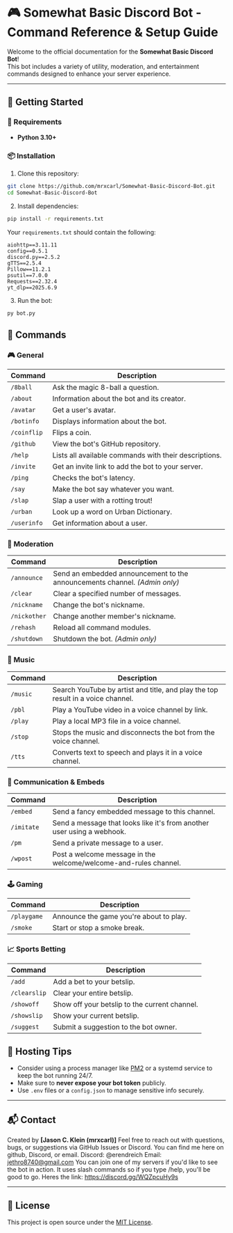 # 🎮 Somewhat Basic Discord Bot - Command Reference & Setup Guide

Welcome to the official documentation for the **Somewhat Basic Discord Bot**!  
This bot includes a variety of utility, moderation, and entertainment commands designed to enhance your server experience.

---

## 🚀 Getting Started

### 🔧 Requirements

- **Python 3.10+**

### 📦 Installation

1. Clone this repository:

```bash
git clone https://github.com/mrxcarl/Somewhat-Basic-Discord-Bot.git
cd Somewhat-Basic-Discord-Bot
````

2. Install dependencies:

```bash
pip install -r requirements.txt
```

Your `requirements.txt` should contain the following:

```
aiohttp==3.11.11
config==0.5.1
discord.py==2.5.2
gTTS==2.5.4
Pillow==11.2.1
psutil==7.0.0
Requests==2.32.4
yt_dlp==2025.6.9
```

3. Run the bot:

```bash
py bot.py
```

## 📜 Commands

### 🎮 General

| Command     | Description                                           |
| ----------- | ----------------------------------------------------- |
| `/8ball`    | Ask the magic 8-ball a question.                      |
| `/about`    | Information about the bot and its creator.            |
| `/avatar`   | Get a user's avatar.                                  |
| `/botinfo`  | Displays information about the bot.                   |
| `/coinflip` | Flips a coin.                                         |
| `/github`   | View the bot's GitHub repository.                     |
| `/help`     | Lists all available commands with their descriptions. |
| `/invite`   | Get an invite link to add the bot to your server.     |
| `/ping`     | Checks the bot's latency.                             |
| `/say`      | Make the bot say whatever you want.                   |
| `/slap`     | Slap a user with a rotting trout!                     |
| `/urban`    | Look up a word on Urban Dictionary.                   |
| `/userinfo` | Get information about a user.                         |

### 🧹 Moderation

| Command      | Description                                                                |
| ------------ | -------------------------------------------------------------------------- |
| `/announce`  | Send an embedded announcement to the announcements channel. *(Admin only)* |
| `/clear`     | Clear a specified number of messages.                                      |
| `/nickname`  | Change the bot's nickname.                                                 |
| `/nickother` | Change another member's nickname.                                          |
| `/rehash`    | Reload all command modules.                                                |
| `/shutdown`  | Shutdown the bot. *(Admin only)*                                           |

### 🎵 Music

| Command  | Description                                                                     |
| -------- | ------------------------------------------------------------------------------- |
| `/music` | Search YouTube by artist and title, and play the top result in a voice channel. |
| `/pbl`   | Play a YouTube video in a voice channel by link.                                |
| `/play`  | Play a local MP3 file in a voice channel.                                       |
| `/stop`  | Stops the music and disconnects the bot from the voice channel.                 |
| `/tts`   | Converts text to speech and plays it in a voice channel.                        |

### 💬 Communication & Embeds

| Command    | Description                                                            |
| ---------- | ---------------------------------------------------------------------- |
| `/embed`   | Send a fancy embedded message to this channel.                         |
| `/imitate` | Send a message that looks like it's from another user using a webhook. |
| `/pm`      | Send a private message to a user.                                      |
| `/wpost`   | Post a welcome message in the welcome/welcome-and-rules channel.       |

### 🕹️ Gaming

| Command     | Description                             |
| ----------- | --------------------------------------- |
| `/playgame` | Announce the game you're about to play. |
| `/smoke`    | Start or stop a smoke break.            |

### 📈 Sports Betting

| Command      | Description                                   |
| ------------ | --------------------------------------------- |
| `/add`       | Add a bet to your betslip.                    |
| `/clearslip` | Clear your entire betslip.                    |
| `/showoff`   | Show off your betslip to the current channel. |
| `/showslip`  | Show your current betslip.                    |
| `/suggest`   | Submit a suggestion to the bot owner.         |



## 🤖 Hosting Tips

* Consider using a process manager like [PM2](https://pm2.keymetrics.io/) or a systemd service to keep the bot running 24/7.
* Make sure to **never expose your bot token** publicly.
* Use `.env` files or a `config.json` to manage sensitive info securely.

---

## 📬 Contact

Created by **\[Jason C. Klein (mrxcarl)]**
Feel free to reach out with questions, bugs, or suggestions via GitHub Issues or Discord.
You can find me here on github, Discord, or email.
Discord: @erendreich
Email: jethro8740@gmail.com
You can join one of my servers if you'd like to see the bot in action. It uses slash commands so if you type /help, you'll be good to go. Heres the link:
https://discord.gg/WQZpcuHy9s

---

## 📝 License

This project is open source under the [MIT License](LICENSE).
